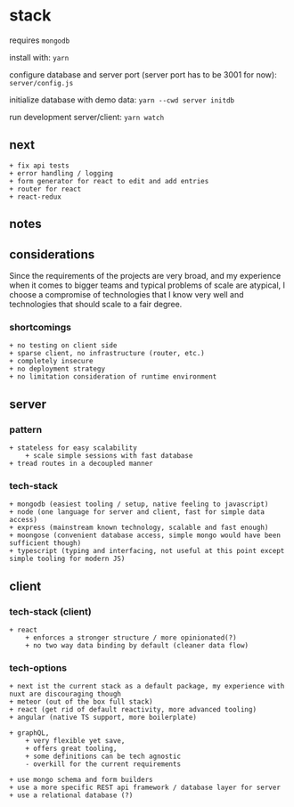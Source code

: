 # stack

requires `mongodb`

install with: `yarn`

configure database and server port (server port has to be 3001 for now): `server/config.js`

initialize database with demo data: `yarn --cwd server initdb`

run development server/client: `yarn watch`

## next

    + fix api tests
    + error handling / logging
    + form generator for react to edit and add entries
    + router for react
    + react-redux

## notes

## considerations

Since the requirements of the projects are very broad, and my experience when it comes to bigger teams and typical problems of scale are atypical, I choose a compromise of technologies that I know very well and technologies that should scale to a fair degree.

### shortcomings

    + no testing on client side
    + sparse client, no infrastructure (router, etc.)
    + completely insecure
    + no deployment strategy
    + no limitation consideration of runtime environment

## server

### pattern

    + stateless for easy scalability
        + scale simple sessions with fast database
    + tread routes in a decoupled manner

### tech-stack

    + mongodb (easiest tooling / setup, native feeling to javascript)
    + node (one language for server and client, fast for simple data access)
    + express (mainstream known technology, scalable and fast enough)
    + moongose (convenient database access, simple mongo would have been sufficient though)
    + typescript (typing and interfacing, not useful at this point except simple tooling for modern JS)

## client

### tech-stack (client)

    + react
        + enforces a stronger structure / more opinionated(?)
        + no two way data binding by default (cleaner data flow)

### tech-options

    + next ist the current stack as a default package, my experience with nuxt are discouraging though
    + meteor (out of the box full stack)
    + react (get rid of default reactivity, more advanced tooling)
    + angular (native TS support, more boilerplate)

    + graphQL,
        + very flexible yet save,
        + offers great tooling,
        + some definitions can be tech agnostic
        - overkill for the current requirements

    + use mongo schema and form builders
    + use a more specific REST api framework / database layer for server
    + use a relational database (?)
